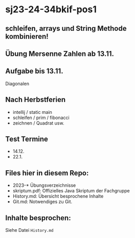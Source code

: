 # sj23-24-34bkif-pos1

## schleifen, arrays und String Methode kombinieren!

## Übung Mersenne Zahlen ab 13.11.

## Aufgabe bis 13.11.

Diagonalen

## Nach Herbstferien

- intellij / static main
- schleifen / prim / fibonacci
- zeichnen / Quadrat usw.

## Test Termine

- 14.12.
- 22.1.

## Files hier in diesem Repo:

- 2023-\* Übungsverzeichnisse
- skriptum.pdf: Offizielles Java Skriptum der Fachgruppe
- History.md: Übersicht besprochene Inhalte
- Git.md: Notwendiges zu Git.

## Inhalte besprochen:

Siehe Datei `History.md`
